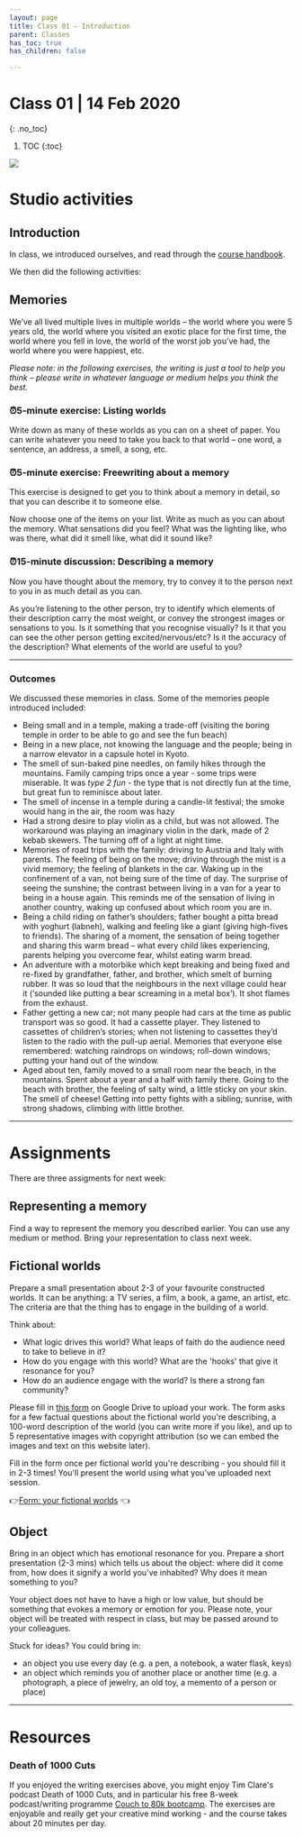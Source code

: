 ```yaml
---
layout: page
title: Class 01 – ️Introduction
parent: Classes
has_toc: true
has_children: false

---
```


# Class 01 | 14 Feb 2020
{: .no_toc}

1. TOC
{:toc}

![](/assets/c01.svg)

# Studio activities

## Introduction

In class, we introduced ourselves, and read through the [course handbook](/about).

We then did the following activities:

## Memories

We’ve all lived multiple lives in multiple worlds – the world where you were 5 years old, the world where you visited an exotic place for the first time, the world where you fell in love, the world of the worst job you’ve had, the world where you were happiest, etc.

_Please note: in the following exercises, the writing is just a tool to help you think – please write in whatever language or medium helps you think the best._

### ⏰️5-minute exercise: Listing worlds

Write down as many of these worlds as you can on a sheet of paper. You can write whatever you need to take you back to that world – one word, a sentence, an address, a smell, a song, etc.

### ⏰️5-minute exercise: Freewriting about a memory

This exercise is designed to get you to think about a memory in detail, so that you can describe it to someone else.

Now choose one of the items on your list. Write as much as you can about the memory. What sensations did you feel? What was the lighting like, who was there, what did it smell like, what did it sound like?

### ⏰️15-minute discussion: Describing a memory

Now you have thought about the memory, try to convey it to the person next to you in as much detail as you can.

As you’re listening to the other person, try to identify which elements of their description carry the most weight, or convey the strongest images or sensations to you. Is it something that you recognise visually? Is it that you can see the other person getting excited/nervous/etc? Is it the accuracy of the description? What elements of the world are useful to you?

----

### Outcomes

We discussed these memories in class. Some of the memories people introduced included:

- Being small and in a temple, making a trade-off (visiting the boring temple in order to be able to go and see the fun beach)
- Being in a new place, not knowing the language and the people; being in a narrow elevator in a capsule hotel in Kyoto.
- The smell of sun-baked pine needles, on family hikes through the mountains. Family camping trips once a year - some trips were miserable. It was _type 2 fun_ - the type that is not directly fun at the time, but great fun to reminisce about later.
- The smell of incense in a temple during a candle-lit festival; the smoke would hang in the air, the room was hazy
- Had a strong desire to play violin as a child, but was not allowed. The workaround was playing an imaginary violin in the dark, made of 2 kebab skewers. The turning off of a light at night time.
- Memories of road trips with the family: driving to Austria and Italy with parents. The feeling of being on the move; driving through the mist is a vivid memory; the feeling of blankets in the car.
Waking up in the confinement of a van, not being sure of the time of day. The surprise of seeing the sunshine; the contrast between living in a van for a year to being in a house again. This reminds me of the sensation of living in another country, waking up confused about which room you are in.
- Being a child riding on father’s shoulders; father bought a pitta bread with yoghurt (labneh), walking and feeling like a giant (giving high-fives to friends). The sharing of a moment, the sensation of being together and sharing this warm bread – what every child likes experiencing, parents helping you overcome fear, whilst eating warm bread.
- An adventure with a motorbike which kept breaking and being fixed and re-fixed by grandfather, father, and brother, which smelt of burning rubber. It was so loud that the neighbours in the next village could hear it (‘sounded like putting a bear screaming in a metal box’). It shot flames from the exhaust.
- Father getting a new car; not many people had cars at the time as public transport was so good. It had a cassette player. They listened to cassettes of children’s stories; when not listening to cassettes they’d listen to the radio with the pull-up aerial. Memories that everyone else remembered: watching raindrops on windows; roll-down windows; putting your hand out of the window.
- Aged about ten, family moved to a small room near the beach, in the mountains. Spent about a year and a half with family there. Going to the beach with brother, the feeling of salty wind, a little sticky on your skin. The smell of cheese! Getting into petty fights with a sibling; sunrise, with strong shadows, climbing with little brother.

----

# Assignments

There are three assigments for next week:

## Representing a memory

Find a way to represent the memory you described earlier. You can use any medium or method. Bring your representation to class next week.

## Fictional worlds

Prepare a small presentation about 2-3 of your favourite constructed worlds. It can be anything: a TV series, a film, a book, a game, an artist, etc. The criteria are that the thing has to engage in the building of a world.

Think about:

- What logic drives this world? What leaps of faith do the audience need to take to believe in it?
- How do you engage with this world? What are the 'hooks' that give it resonance for you?
- How do an audience engage with the world? Is there a strong fan community?

Please fill in [this form](https://forms.gle/3baR8gXC6h7x5US59) on Google Drive to upload your work. The form asks for a few factual questions about the fictional world you're describing, a 100-word description of the world (you can write more if you like), and up to 5 representative images with copyright attribution (so we can embed the images and text on this website later).

Fill in the form once per fictional world you're describing - you should fill it in 2-3 times! You'll present the world using what you've uploaded next session.

👉️[Form: your fictional worlds](https://forms.gle/3baR8gXC6h7x5US59) 👈️

## Object

Bring in an object which has emotional resonance for you. Prepare a short presentation (2-3 mins) which tells us about the object: where did it come from, how does it signify a world you’ve inhabited? Why does it mean something to you?

Your object does not have to have a high or low value, but should be something that evokes a memory or emotion for you. Please note, your object will be treated with respect in class, but may be passed around to your colleagues.

Stuck for ideas? You could bring in:

- an object you use every day (e.g. a pen, a notebook, a water flask, keys)
- an object which reminds you of another place or another time (e.g. a photograph, a piece of jewelry, an old toy, a memento of a person or place)

----

# Resources

### Death of 1000 Cuts

If you enjoyed the writing exercises above, you might enjoy Tim Clare's podcast Death of 1000 Cuts, and in particular his free 8-week podcast/writing programme [Couch to 80k bootcamp](http://www.timclarepoet.co.uk/couchto80kwritingbootcamp/). The exercises are enjoyable and really get your creative mind working - and the course takes about 20 minutes per day.

